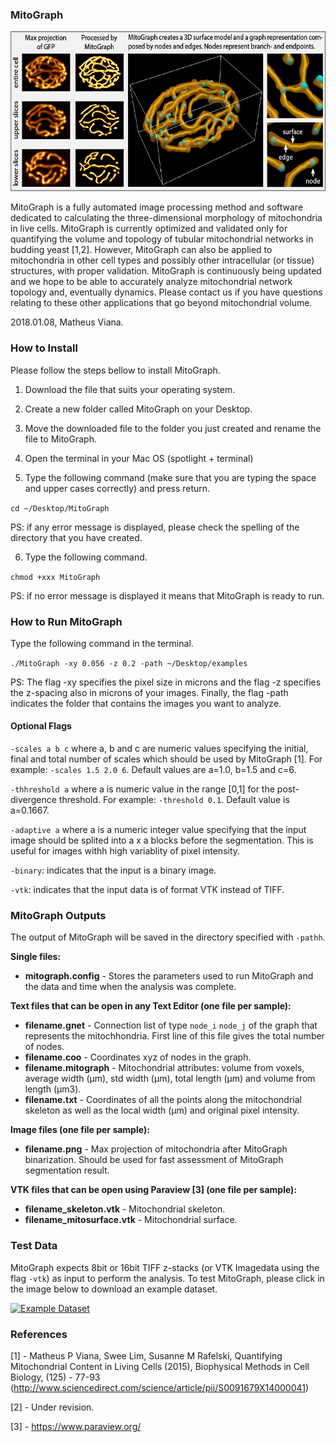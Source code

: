 ### MitoGraph

<img src="doc/mitograph.png" width="auto" height="256" title="MoCo Logo">

MitoGraph is a fully automated image processing method and software dedicated to calculating the three-dimensional morphology of mitochondria in live cells. MitoGraph is currently optimized and validated only for quantifying the volume and topology of tubular mitochondrial networks in budding yeast [1,2]. However, MitoGraph can also be applied to mitochondria in other cell types and possibly other intracellular (or tissue) structures, with proper validation. MitoGraph is continuously being updated and we hope to be able to accurately analyze mitochondrial network topology and, eventually dynamics. Please contact us if you have questions relating to these other applications that go beyond mitochondrial volume.

2018.01.08, Matheus Viana.

### How to Install

Please follow the steps bellow to install MitoGraph.

1. Download the file that suits your operating system.

2. Create a new folder called MitoGraph on your Desktop.

3. Move the downloaded file to the folder you just created and rename the file to MitoGraph.

4. Open the terminal in your Mac OS (spotlight + terminal)

5. Type the following command (make sure that you are typing the space and upper cases correctly) and press return.

`cd ~/Desktop/MitoGraph`

PS: if any error message is displayed, please check the spelling of the directory that you have created.

6. Type the following command.

`chmod +xxx MitoGraph`

PS: if no error message is displayed it means that MitoGraph is ready to run.

### How to Run MitoGraph

Type the following command in the terminal.

`./MitoGraph -xy 0.056 -z 0.2 -path ~/Desktop/examples`

PS: The flag -xy specifies the pixel size in microns and the flag -z specifies the z-spacing also in microns of your images. Finally, the flag -path indicates the folder that contains the images you want to analyze.

#### Optional Flags

`-scales a b c` where a, b and c are numeric values specifying the initial, final and total number of scales which should be used by MitoGraph [1]. For example: `-scales 1.5 2.0 6`. Default values are a=1.0, b=1.5 and c=6.

`-thhreshold a` where a is numeric value in the range [0,1] for the post-divergence threshold. For example: `-threshold 0.1`. Default value is a=0.1667.

`-adaptive a` where a is a numeric integer value specifying that the input image should be splited into a x a blocks before the segmentation. This is useful for images withh high variablity of pixel intensity.

`-binary`: indicates that the input is a binary image. 

`-vtk`: indicates that the input data is of format VTK instead of TIFF.

### MitoGraph Outputs

The output of MitoGraph will be saved in the directory specified with `-pathh`.

**Single files:**

* __mitograph.config__ - Stores the parameters used to run MitoGraph and the data and time when the analysis was complete.

**Text files that can be open in any Text Editor (one file per sample):**

* __filename.gnet__ - Connection list of type `node_i` `node_j` of the graph that represents the mitochhondria. First line of this file gives the total number of nodes.
* __filename.coo__ - Coordinates xyz of nodes in the graph.
* __filename.mitograph__ - Mitochondrial attributes: volume from voxels, average width (µm), std width (µm),  total length (µm) and volume from length (µm3).
* __filename.txt__ - Coordinates of all the points along the mitochondrial skeleton as well as the local width (µm) and original pixel intensity.

**Image files (one file per sample):**

* __filename.png__ - Max projection of mitochondria after MitoGraph binarization. Should be used for fast assessment of MitoGraph segmentation result.

**VTK files that can be open using Paraview [3] (one file per sample):**

* __filename_skeleton.vtk__ - Mitochondrial skeleton.
* __filename_mitosurface.vtk__ - Mitochondrial surface.

### Test Data

MitoGraph expects 8bit or 16bit TIFF z-stacks (or VTK Imagedata using the flag `-vtk`) as input to perform the analysis. To test MitoGraph, please click in the image below to download an example dataset.

<a href="https://sites.google.com/site/vianamp/examples.zip">
  <img src="https://sites.google.com/site/vianamp/_/rsrc/1418664353567/mitograph/examples.png" width="auto" height="128" title="Example Dataset">
</a>

### References

[1] - Matheus P Viana, Swee Lim, Susanne M Rafelski, Quantifying Mitochondrial Content in Living Cells (2015), Biophysical Methods in Cell Biology, (125) - 77-93 (http://www.sciencedirect.com/science/article/pii/S0091679X14000041)

[2] - Under revision.

[3] - https://www.paraview.org/
